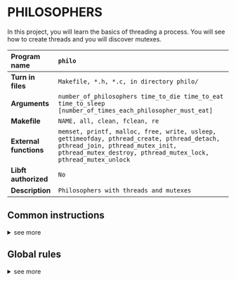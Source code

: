 # PHILOSOPHERS

In this project, you will learn the basics of threading a process.
You will see how to create threads and you will discover mutexes.

| Program name | `philo` |
|:--- |:--- |
| **Turn in files** | `Makefile, *.h, *.c, in directory philo/` |
| **Arguments** | `number_of_philosophers time_to_die time_to_eat time_to_sleep [number_of_times_each_philosopher_must_eat]` |
| **Makefile** | `NAME, all, clean, fclean, re` |
| **External functions** | `memset, printf, malloc, free, write, usleep, gettimeofday, pthread_create, pthread_detach, pthread_join, pthread_mutex_init, pthread_mutex_destroy, pthread_mutex_lock, pthread_mutex_unlock` |
| **Libft authorized** | `No` |
| **Description** | `Philosophers with threads and mutexes` |

## Common instructions 
<details>
<summary>see more</summary>
  
* Your project must be written in accordance with the Norm. If you have bonus
files/functions, they are included in the norm check and you will receive a 0 if there
is a norm error inside.
* Your functions should not quit unexpectedly (segmentation fault, bus error, double
free, etc) apart from undefined behaviors. If this happens, your project will be
considered non functional and will receive a 0 during the evaluation.
* All heap allocated memory space must be properly freed when necessary. No leaks
will be tolerated.
* If the subject requires it, you must submit a Makefile which will compile your
source files to the required output with the flags -Wall, -Wextra and -Werror, and
your Makefile must not relink.
* Your Makefile must at least contain the rules $(NAME), all, clean, fclean and
re.
* To turn in bonuses to your project, you must include a rule bonus to your Makefile,
which will add all the various headers, librairies or functions that are forbidden on
the main part of the project. Bonuses must be in a different file _bonus.{c/h}.
Mandatory and bonus part evaluation is done separately.
* If your project allows you to use your libft, you must copy its sources and its
associated Makefile in a libft folder with its associated Makefile. Your project’s
Makefile must compile the library by using its Makefile, then compile the project.
* We encourage you to create test programs for your project even though this work
won’t have to be submitted and won’t be graded. It will give you a chance
to easily test your work and your peers’ work. You will find those tests especially
useful during your defence. Indeed, during defence, you are free to use your tests
and/or the tests of the peer you are evaluating.
* Submit your work to your assigned git repository. Only the work in the git repository will be graded. If Deepthought is assigned to grade your work, it will be done
after your peer-evaluations. If an error happens in any section of your work during
Deepthought’s grading, the evaluation will stop.
</details>

## Global rules
<details>
<summary>see more</summary>
You have to write a program for the mandatory part and another one for the bonus part
(if you decide to do the bonus part). They both have to comply with the following rules:
* Global variables are forbidden!  
Your(s) program(s) should take the following arguments: 
* number_of_philosophers 
* me_to_die time_to_eat time_to_sleep [number_of_times_each_philosopher_must_eat]
* number_of_philosophers: The number of philosophers and also the number
of forks.
* time_to_die (in milliseconds): If a philosopher didn’t start eating time_to_die
milliseconds since the beginning of their last meal or the beginning of the simulation, they die.
* time_to_eat (in milliseconds): The time it takes for a philosopher to eat.
During that time, they will need to hold two forks.
* time_to_sleep (in milliseconds): The time a philosopher will spend sleeping.
* number_of_times_each_philosopher_must_eat (optional argument): If all
philosophers have eaten at least number_of_times_each_philosopher_must_eat
times, the simulation stops. If not specified, the simulation stops when a
philosopher dies.
* Each philosopher has a number ranging from 1 to number_of_philosophers.
* Philosopher number 1 sits next to philosopher number number_of_philosophers.  
Any other philosopher number N sits between philosopher number N - 1 and philosopher number N + 1.
About the logs of your program:
* Any state change of a philosopher must be formatted as follows:
* timestamp_in_ms X has taken a fork
* timestamp_in_ms X is eating
* timestamp_in_ms X is sleeping
* timestamp_in_ms X is thinking
* timestamp_in_ms X died
Replace timestamp_in_ms with the current timestamp in milliseconds
and X with the philosopher number.
* A displayed state message should not be mixed up with another message.
* A message announcing a philosopher died should be displayed no more than 10 ms
after the actual death of the philosopher.
* Again, philosophers should avoid dying!
</details>
